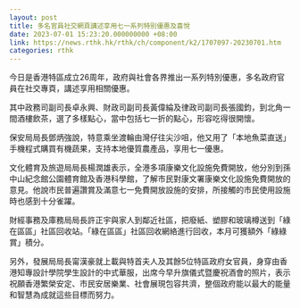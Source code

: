 ```yaml
---
layout: post
title: 多名官員社交網頁講述享用七一系列特別優惠及喜悅
date: 2023-07-01 15:23:20.000000000 +08:00
link: https://news.rthk.hk/rthk/ch/component/k2/1707097-20230701.htm
categories: rthk
---
```


今日是香港特區成立26周年，政府與社會各界推出一系列特別優惠，多名政府官員在社交專頁，講述享用相關優惠。

其中政務司副司長卓永興、財政司副司長黃偉綸及律政司副司長張國鈞，到北角一間酒樓飲茶，選了多樣點心，當中包括七一折的點心，形容吃得很開懷。

保安局局長鄧炳強說，特意乘坐渡輪由灣仔往尖沙咀，他又用了「本地魚菜直送」手機程式購買有機蔬果，支持本地優質農產品，享用七一優惠。

文化體育及旅遊局局長楊潤雄表示，全港多項康樂文化設施免費開放，他分別到孫中山紀念館公園體育館及香港科學館，了解市民對康文署康樂文化設施免費開放的意見。他說市民普遍讚賞及滿意七一免費開放設施的安排，所接觸的市民使用設施時也感到十分雀躍。

財經事務及庫務局局長許正宇與家人到鄰近社區，把廢紙、塑膠和玻璃樽送到「綠在區區」社區回收站。「綠在區區」社區回收網絡進行回收，本月可獲額外「綠綠賞」積分。

另外，發展局局長甯漢豪就上載與特首夫人及其餘5位特區政府女官員，身穿由香港知專設計學院學生設計的中式華服，出席今早升旗儀式暨慶祝酒會的照片，表示祝願香港繁榮安定、市民安居樂業、社會展現包容共濟，整個政府能以最大的能量和智慧為成就這些目標而努力。
